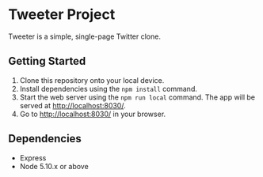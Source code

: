 # Tweeter Project

Tweeter is a simple, single-page Twitter clone.

## Getting Started

1. Clone this repository onto your local device.
2. Install dependencies using the `npm install` command.
3. Start the web server using the `npm run local` command. The app will be served at <http://localhost:8030/>.
4. Go to <http://localhost:8030/> in your browser.

## Dependencies

- Express
- Node 5.10.x or above
